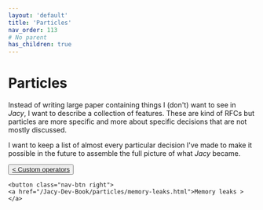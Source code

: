 ```yaml
---
layout: 'default'
title: 'Particles'
nav_order: 113
# No parent
has_children: true
---
```


# Particles

Instead of writing large paper containing things I (don't) want to see in _Jacy_, I want to describe a collection of features. These are kind of RFCs but particles are more specific and more about specific decisions that are not mostly discussed.

I want to keep a list of almost every particular decision I've made to make it possible in the future to assemble the full picture of what _Jacy_ became.
<div class="nav-btn-block">
    <button class="nav-btn left">
    <a href="/Jacy-Dev-Book/particles/custom-operators.html">< Custom operators</a>
</button>

    <button class="nav-btn right">
    <a href="/Jacy-Dev-Book/particles/memory-leaks.html">Memory leaks ></a>
</button>

</div>
